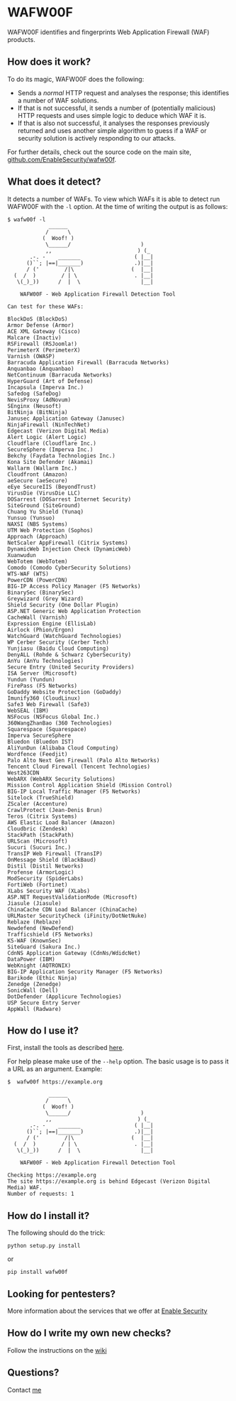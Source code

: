 # WAFW00F

WAFW00F identifies and fingerprints Web Application Firewall (WAF) products.

## How does it work?

To do its magic, WAFW00F does the following:

- Sends a _normal_ HTTP request and analyses the response; this identifies a
  number of WAF solutions.
- If that is not successful, it sends a number of (potentially malicious) HTTP
  requests and uses simple logic to deduce which WAF it is.
- If that is also not successful, it analyses the responses previously
  returned and uses another simple algorithm to guess if a WAF or security
  solution is actively responding to our attacks.

For further details, check out the source code on the main site,
[github.com/EnableSecurity/wafw00f](https://github.com/EnableSecurity/wafw00f).

## What does it detect?

It detects a number of WAFs. To view which WAFs it is able to detect run
WAFW00F with the `-l` option. At the time of writing the output is as follows:

    $ wafw00f -l
                 ______
                /      \
               (  Woof! )
                \______/                      )
                ,,                           ) (_
           .-. -    _______                 ( |__|
          ()``; |==|_______)                .)|__|
          / ('        /|\                  (  |__|
      (  /  )        / | \                  . |__|
       \(_)_))      /  |  \                   |__|

        WAFW00F - Web Application Firewall Detection Tool

    Can test for these WAFs:

    BlockDoS (BlockDoS)
    Armor Defense (Armor)
    ACE XML Gateway (Cisco)
    Malcare (Inactiv)
    RSFirewall (RSJoomla!)
    PerimeterX (PerimeterX)
    Varnish (OWASP)
    Barracuda Application Firewall (Barracuda Networks)
    Anquanbao (Anquanbao)
    NetContinuum (Barracuda Networks)
    HyperGuard (Art of Defense)
    Incapsula (Imperva Inc.)
    Safedog (SafeDog)
    NevisProxy (AdNovum)
    SEnginx (Neusoft)
    BitNinja (BitNinja)
    Janusec Application Gateway (Janusec)
    NinjaFirewall (NinTechNet)
    Edgecast (Verizon Digital Media)
    Alert Logic (Alert Logic)
    Cloudflare (Cloudflare Inc.)
    SecureSphere (Imperva Inc.)
    Bekchy (Faydata Technologies Inc.)
    Kona Site Defender (Akamai)
    Wallarm (Wallarm Inc.)
    Cloudfront (Amazon)
    aeSecure (aeSecure)
    eEye SecureIIS (BeyondTrust)
    VirusDie (VirusDie LLC)
    DOSarrest (DOSarrest Internet Security)
    SiteGround (SiteGround)
    Chuang Yu Shield (Yunaq)
    Yunsuo (Yunsuo)
    NAXSI (NBS Systems)
    UTM Web Protection (Sophos)
    Approach (Approach)
    NetScaler AppFirewall (Citrix Systems)
    DynamicWeb Injection Check (DynamicWeb)
    Xuanwudun
    WebTotem (WebTotem)
    Comodo (Comodo CyberSecurity Solutions)
    WTS-WAF (WTS)
    PowerCDN (PowerCDN)
    BIG-IP Access Policy Manager (F5 Networks)
    BinarySec (BinarySec)
    Greywizard (Grey Wizard)
    Shield Security (One Dollar Plugin)
    ASP.NET Generic Web Application Protection
    CacheWall (Varnish)
    Expression Engine (EllisLab)
    Airlock (Phion/Ergon)
    WatchGuard (WatchGuard Technologies)
    WP Cerber Security (Cerber Tech)
    Yunjiasu (Baidu Cloud Computing)
    DenyALL (Rohde & Schwarz CyberSecurity)
    AnYu (AnYu Technologies)
    Secure Entry (United Security Providers)
    ISA Server (Microsoft)
    Yundun (Yundun)
    FirePass (F5 Networks)
    GoDaddy Website Protection (GoDaddy)
    Imunify360 (CloudLinux)
    Safe3 Web Firewall (Safe3)
    WebSEAL (IBM)
    NSFocus (NSFocus Global Inc.)
    360WangZhanBao (360 Technologies)
    Squarespace (Squarespace)
    Imperva SecureSphere
    Bluedon (Bluedon IST)
    AliYunDun (Alibaba Cloud Computing)
    Wordfence (Feedjit)
    Palo Alto Next Gen Firewall (Palo Alto Networks)
    Tencent Cloud Firewall (Tencent Technologies)
    West263CDN
    WebARX (WebARX Security Solutions)
    Mission Control Application Shield (Mission Control)
    BIG-IP Local Traffic Manager (F5 Networks)
    Sitelock (TrueShield)
    ZScaler (Accenture)
    CrawlProtect (Jean-Denis Brun)
    Teros (Citrix Systems)
    AWS Elastic Load Balancer (Amazon)
    Cloudbric (Zendesk)
    StackPath (StackPath)
    URLScan (Microsoft)
    Sucuri (Sucuri Inc.)
    TransIP Web Firewall (TransIP)
    OnMessage Shield (BlackBaud)
    Distil (Distil Networks)
    Profense (ArmorLogic)
    ModSecurity (SpiderLabs)
    FortiWeb (Fortinet)
    XLabs Security WAF (XLabs)
    ASP.NET RequestValidationMode (Microsoft)
    Jiasule (Jiasule)
    ChinaCache CDN Load Balancer (ChinaCache)
    URLMaster SecurityCheck (iFinity/DotNetNuke)
    Reblaze (Reblaze)
    Newdefend (NewDefend)
    Trafficshield (F5 Networks)
    KS-WAF (KnownSec)
    SiteGuard (Sakura Inc.)
    CdnNS Application Gateway (CdnNs/WdidcNet)
    DataPower (IBM)
    WebKnight (AQTRONIX)
    BIG-IP Application Security Manager (F5 Networks)
    Barikode (Ethic Ninja)
    Zenedge (Zenedge)
    SonicWall (Dell)
    DotDefender (Applicure Technologies)
    USP Secure Entry Server
    AppWall (Radware)

## How do I use it?

First, install the tools as described [here](#how-do-i-install-it).

For help please make use of the `--help` option. The basic usage is to pass it
a URL as an argument. Example:

    $  wafw00f https://example.org

                 ______
                /      \
               (  Woof! )
                \______/                      )
                ,,                           ) (_
           .-. -    _______                 ( |__|
          ()``; |==|_______)                .)|__|
          / ('        /|\                  (  |__|
      (  /  )        / | \                  . |__|
       \(_)_))      /  |  \                   |__|

        WAFW00F - Web Application Firewall Detection Tool

    Checking https://example.org
    The site https://example.org is behind Edgecast (Verizon Digital Media) WAF.
    Number of requests: 1


## How do I install it?

The following should do the trick:

    python setup.py install

or

    pip install wafw00f

## Looking for pentesters?

More information about the services that we offer at [Enable Security](http://enablesecurity.com/)

## How do I write my own new checks?

Follow the instructions on the [wiki](https://github.com/EnableSecurity/wafw00f/wiki/How-to-write-new-WAF-checks)

## Questions?

Contact [me](mailto:sandro@enablesecurity.com)

